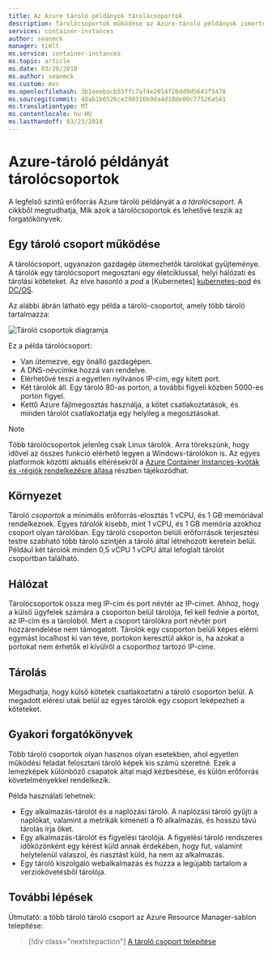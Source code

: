 ```yaml
---
title: Az Azure tároló példányok tárolócsoportok
description: Tárolócsoportok működése az Azure-tároló példányok ismertetése
services: container-instances
author: seanmck
manager: timlt
ms.service: container-instances
ms.topic: article
ms.date: 03/20/2018
ms.author: seanmck
ms.custom: mvc
ms.openlocfilehash: 3b1eeebacb55ffc7af4e2014f26dd9d5643f5478
ms.sourcegitcommit: 48ab1b6526ce290316b9da4d18de00c77526a541
ms.translationtype: MT
ms.contentlocale: hu-HU
ms.lasthandoff: 03/23/2018
---
```

# <a name="container-groups-in-azure-container-instances"></a>Azure-tároló példányát tárolócsoportok

A legfelső szintű erőforrás Azure tároló példányát a *a tárolócsoport*. A cikkből megtudhatja, Mik azok a tárolócsoportok és lehetővé teszik az forgatókönyvek.

## <a name="how-a-container-group-works"></a>Egy tároló csoport működése

A tárolócsoport, ugyanazon gazdagép ütemezhetők tárolókat gyűjteménye. A tárolók egy tárolócsoport megosztani egy életciklussal, helyi hálózati és tárolási köteteket. Az elve hasonló a *pod* a [Kubernetes] [ kubernetes-pod] és [DC/OS][dcos-pod].

Az alábbi ábrán látható egy példa a tároló-csoportot, amely több tároló tartalmazza:

![Tároló csoportok diagramja][container-groups-example]

Ez a példa tárolócsoport:

* Van ütemezve, egy önálló gazdagépen.
* A DNS-névcímke hozzá van rendelve.
* Elérhetővé teszi a egyetlen nyilvános IP-cím, egy kitett port.
* Két tárolók áll. Egy tároló 80-as porton, a további figyeli közben 5000-es porton figyel.
* Kettő Azure fájlmegosztás használja, a kötet csatlakoztatások, és minden tárolót csatlakoztatja egy helyileg a megosztásokat.

> [!NOTE]
> Több tárolócsoportok jelenleg csak Linux tárolók. Arra törekszünk, hogy idővel az összes funkció elérhető legyen a Windows-tárolókon is. Az egyes platformok közötti aktuális eltérésekről a [Azure Container Instances-kvóták és -régiók rendelkezésre állása](container-instances-quotas.md) részben tájékozódhat.

## <a name="deployment"></a>Környezet

Tároló *csoportok* a minimális erőforrás-elosztás 1 vCPU, és 1 GB memóriával rendelkeznek. Egyes *tárolók* kisebb, mint 1 vCPU, és 1 GB memória azokhoz csoport olyan tárolóban. Egy tároló csoporton belüli erőforrások terjesztési testre szabható több tároló szintjén a tároló által létrehozott keretein belül. Például két tárolók minden 0,5 vCPU 1 vCPU által lefoglalt tárolót csoportban található.

## <a name="networking"></a>Hálózat

Tárolócsoportok ossza meg IP-cím és port névtér az IP-címet. Ahhoz, hogy a külső ügyfelek számára a csoporton belül tárolója, fel kell fednie a portot, az IP-cím és a tárolóból. Mert a csoport tárolókra port névtér port hozzárendelése nem támogatott. Tárolók egy csoporton belüli képes elérni egymást localhost ki van téve, portokon keresztül akkor is, ha azokat a portokat nem érhetők el kívülről a csoporthoz tartozó IP-címe.

## <a name="storage"></a>Tárolás

Megadhatja, hogy külső kötetek csatlakoztatni a tároló csoporton belül. A megadott elérési utak belül az egyes tárolók egy csoport leképezheti a köteteket.

## <a name="common-scenarios"></a>Gyakori forgatókönyvek

Több tároló csoportok olyan hasznos olyan esetekben, ahol egyetlen működési feladat felosztani tároló képek kis számú szeretné. Ezek a lemezképek különböző csapatok által majd kézbesítése, és külön erőforrás követelményekkel rendelkezik.

Példa használati lehetnek:

* Egy alkalmazás-tárolót és a naplózási tároló. A naplózási tároló gyűjti a naplókat, valamint a metrikák kimeneti a fő alkalmazás, és hosszú távú tárolás írja őket.
* Egy alkalmazás-tárolót és figyelési tárolója. A figyelési tároló rendszeres időközönként egy kérést küld annak érdekében, hogy fut, valamint helytelenül válaszol, és riasztást küld, ha nem az alkalmazás.
* Egy tároló kiszolgáló webalkalmazás és húzza a legújabb tartalom a verziókövetésből tárolója.

## <a name="next-steps"></a>További lépések

Útmutató: a több tároló tároló csoport az Azure Resource Manager-sablon telepítése:

> [!div class="nextstepaction"]
> [A tároló csoport telepítése](container-instances-multi-container-group.md)

<!-- IMAGES -->
[container-groups-example]: ./media/container-instances-container-groups/container-groups-example.png

<!-- LINKS - External -->
[dcos-pod]: https://dcos.io/docs/1.10/deploying-services/pods/
[kubernetes-pod]: https://kubernetes.io/docs/concepts/workloads/pods/pod/
